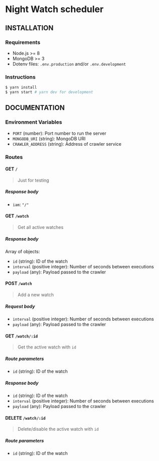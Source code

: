 # Night Watch scheduler

## INSTALLATION

### Requirements

- Node.js >= 8
- MongoDB >= 3
- Dotenv files: `.env.production` and/or `.env.development`

### Instructions

```bash
$ yarn install
$ yarn start # yarn dev for development
```

## DOCUMENTATION

### Environment Variables

- `PORT` (number): Port number to run the server
- `MONGODB_URI` (string): MongoDB URI
- `CRAWLER_ADDRESS` (string): Address of crawler service

### Routes

#### GET `/`

> Just for testing

##### Response body

- `iam`: `"/"`

#### GET `/watch`

> Get all active watches

##### Response body

Array of objects:

- `id` (string): ID of the watch
- `interval` (positive integer): Number of seconds between executions
- `payload` (any): Payload passed to the crawler

#### POST `/watch`

> Add a new watch

##### Request body

- `interval` (positive integer): Number of seconds between executions
- `payload` (any): Payload passed to the crawler

#### GET `/watch/:id`

> Get the active watch with `id`

##### Route parameters

- `id` (string): ID of the watch

##### Response body

- `id` (string): ID of the watch
- `interval` (positive integer): Number of seconds between executions
- `payload` (any): Payload passed to the crawler

#### DELETE `/watch/:id`

> Delete/disable the active watch with `id`

##### Route parameters

- `id` (string): ID of the watch
